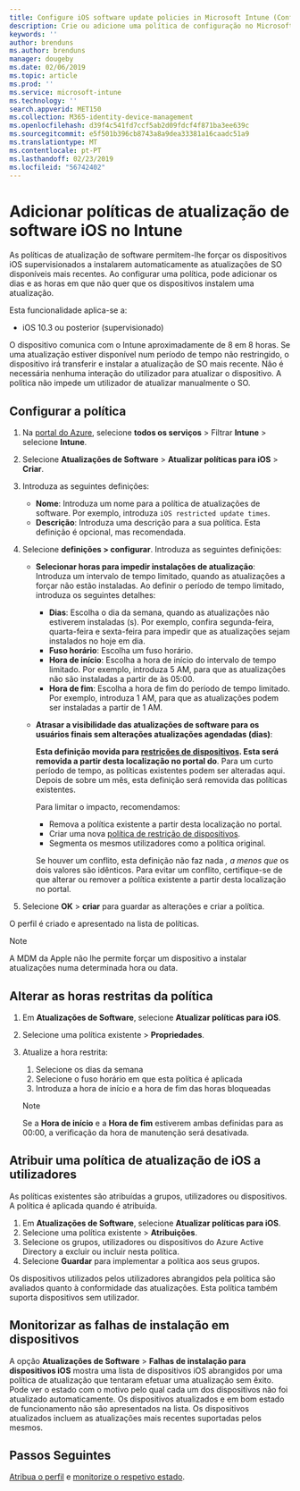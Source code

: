 ```yaml
---
title: Configure iOS software update policies in Microsoft Intune (Configurar as políticas de atualização de software iOS no Microsoft Intune) – Azure | Microsoft Docs
description: Crie ou adicione uma política de configuração no Microsoft Intune para restringir a instalação automática de atualizações de software em dispositivos iOS geridos ou supervisionados pelo Intune. Pode selecionar as datas e as horas em que as atualizações não serão instaladas. Também pode atribuir esta política a grupos, utilizadores ou dispositivos e verificar a existência de falhas de instalação.
keywords: ''
author: brenduns
ms.author: brenduns
manager: dougeby
ms.date: 02/06/2019
ms.topic: article
ms.prod: ''
ms.service: microsoft-intune
ms.technology: ''
search.appverid: MET150
ms.collection: M365-identity-device-management
ms.openlocfilehash: d39f4c541fd7ccf5ab2d09fdcf4f871ba3ee639c
ms.sourcegitcommit: e5f501b396cb8743a8a9dea33381a16caadc51a9
ms.translationtype: MT
ms.contentlocale: pt-PT
ms.lasthandoff: 02/23/2019
ms.locfileid: "56742402"
---
```

# <a name="add-ios-software-update-policies-in-intune"></a>Adicionar políticas de atualização de software iOS no Intune

As políticas de atualização de software permitem-lhe forçar os dispositivos iOS supervisionados a instalarem automaticamente as atualizações de SO disponíveis mais recentes. Ao configurar uma política, pode adicionar os dias e as horas em que não quer que os dispositivos instalem uma atualização. 

Esta funcionalidade aplica-se a:

- iOS 10.3 ou posterior (supervisionado)

O dispositivo comunica com o Intune aproximadamente de 8 em 8 horas. Se uma atualização estiver disponível num período de tempo não restringido, o dispositivo irá transferir e instalar a atualização de SO mais recente. Não é necessária nenhuma interação do utilizador para atualizar o dispositivo. A política não impede um utilizador de atualizar manualmente o SO.

## <a name="configure-the-policy"></a>Configurar a política

1. Na [portal do Azure](https://portal.azure.com), selecione **todos os serviços** > Filtrar **Intune** > selecione **Intune**.
2. Selecione **Atualizações de Software** > **Atualizar políticas para iOS** > **Criar**.
3. Introduza as seguintes definições:

    - **Nome**: Introduza um nome para a política de atualizações de software. Por exemplo, introduza `iOS restricted update times`.
    - **Descrição**: Introduza uma descrição para a sua política. Esta definição é opcional, mas recomendada.

4. Selecione **definições > configurar**. Introduza as seguintes definições:

    - **Selecionar horas para impedir instalações de atualização**: Introduza um intervalo de tempo limitado, quando as atualizações a forçar não estão instaladas. Ao definir o período de tempo limitado, introduza os seguintes detalhes:

      - **Dias**: Escolha o dia da semana, quando as atualizações não estiverem instaladas (s). Por exemplo, confira segunda-feira, quarta-feira e sexta-feira para impedir que as atualizações sejam instalados no hoje em dia.
      - **Fuso horário**: Escolha um fuso horário.
      - **Hora de início**: Escolha a hora de início do intervalo de tempo limitado. Por exemplo, introduza 5 AM, para que as atualizações não são instaladas a partir de às 05:00.
      - **Hora de fim**: Escolha a hora de fim do período de tempo limitado. Por exemplo, introduza 1 AM, para que as atualizações podem ser instaladas a partir de 1 AM.

    - **Atrasar a visibilidade das atualizações de software para os usuários finais sem alterações atualizações agendadas (dias)**: 

      **Esta definição movida para [restrições de dispositivos](device-restrictions-ios.md#general). Esta será removida a partir desta localização no portal do**. Para um curto período de tempo, as políticas existentes podem ser alteradas aqui. Depois de sobre um mês, esta definição será removida das políticas existentes.

      Para limitar o impacto, recomendamos:
        - Remova a política existente a partir desta localização no portal.
        - Criar uma nova [política de restrição de dispositivos](device-restrictions-ios.md#general).
        - Segmenta os mesmos utilizadores como a política original.

      Se houver um conflito, esta definição não faz nada *, a menos que* os dois valores são idênticos. Para evitar um conflito, certifique-se de que alterar ou remover a política existente a partir desta localização no portal.

5. Selecione **OK** > **criar** para guardar as alterações e criar a política.

O perfil é criado e apresentado na lista de políticas. 

> [!NOTE]
> A MDM da Apple não lhe permite forçar um dispositivo a instalar atualizações numa determinada hora ou data.

## <a name="change-the-restricted-times-for-the-policy"></a>Alterar as horas restritas da política

1. Em **Atualizações de Software**, selecione **Atualizar políticas para iOS**.
2. Selecione uma política existente > **Propriedades**.
3. Atualize a hora restrita:

    1. Selecione os dias da semana
    2. Selecione o fuso horário em que esta política é aplicada
    3. Introduza a hora de início e a hora de fim das horas bloqueadas

    > [!NOTE]
    > Se a **Hora de início** e a **Hora de fim** estiverem ambas definidas para as 00:00, a verificação da hora de manutenção será desativada.

## <a name="assign-the-policy-to-users"></a>Atribuir uma política de atualização de iOS a utilizadores

As políticas existentes são atribuídas a grupos, utilizadores ou dispositivos. A política é aplicada quando é atribuída.

1. Em **Atualizações de Software**, selecione **Atualizar políticas para iOS**.
2. Selecione uma política existente > **Atribuições**. 
3. Selecione os grupos, utilizadores ou dispositivos do Azure Active Directory a excluir ou incluir nesta política.
4. Selecione **Guardar** para implementar a política aos seus grupos.

Os dispositivos utilizados pelos utilizadores abrangidos pela política são avaliados quanto à conformidade das atualizações. Esta política também suporta dispositivos sem utilizador.

## <a name="monitor-device-installation-failures"></a>Monitorizar as falhas de instalação em dispositivos
A opção <!-- 1352223 -->
**Atualizações de Software** > **Falhas de instalação para dispositivos iOS** mostra uma lista de dispositivos iOS abrangidos por uma política de atualização que tentaram efetuar uma atualização sem êxito. Pode ver o estado com o motivo pelo qual cada um dos dispositivos não foi atualizado automaticamente. Os dispositivos atualizados e em bom estado de funcionamento não são apresentados na lista. Os dispositivos atualizados incluem as atualizações mais recentes suportadas pelos mesmos.

## <a name="next-steps"></a>Passos Seguintes

[Atribua o perfil](device-profile-assign.md) e [monitorize o respetivo estado](device-profile-monitor.md).